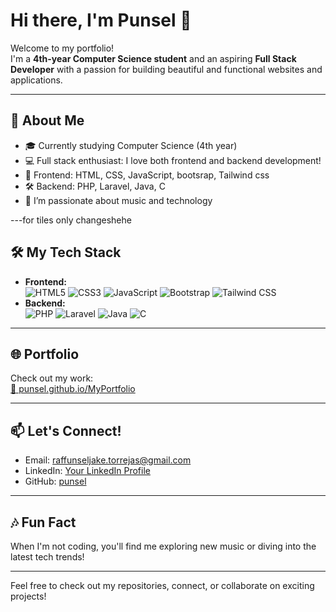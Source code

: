 # Hi there, I'm Punsel 👋

Welcome to my portfolio!  
I'm a **4th-year Computer Science student** and an aspiring **Full Stack Developer** with a passion for building beautiful and functional websites and applications.

---

## 🚀 About Me

- 🎓 Currently studying Computer Science (4th year)
- 💻 Full stack enthusiast: I love both frontend and backend development!
- 🎨 Frontend: HTML, CSS, JavaScript, bootsrap, Tailwind css
- 🛠️ Backend: PHP, Laravel, Java, C
- 🎵 I’m passionate about music and technology

---for tiles only changeshehe

## 🛠️ My Tech Stack

- **Frontend:**  
  ![HTML5](https://img.shields.io/badge/-HTML5-E34F26?logo=html5&logoColor=fff) 
  ![CSS3](https://img.shields.io/badge/-CSS3-1572B6?logo=css3&logoColor=fff) 
  ![JavaScript](https://img.shields.io/badge/-JavaScript-F7DF1E?logo=javascript&logoColor=222)
  ![Bootstrap](https://img.shields.io/badge/-Bootstrap-7952B3?logo=bootstrap&logoColor=fff)
  ![Tailwind CSS](https://img.shields.io/badge/-Tailwind%20CSS-06B6D4?logo=tailwindcss&logoColor=fff)
- **Backend:**  
  ![PHP](https://img.shields.io/badge/-PHP-777BB4?logo=php&logoColor=fff)
  ![Laravel](https://img.shields.io/badge/-Laravel-FF2D20?logo=laravel&logoColor=fff)
  ![Java](https://img.shields.io/badge/-Java-007396?logo=java&logoColor=fff)
  ![C](https://img.shields.io/badge/-C-00599C?logo=c&logoColor=fff)

---

## 🌐 Portfolio

Check out my work:  
[🔗 punsel.github.io/MyPortfolio](https://punsel.github.io/MyPortfolio/)

---

## 📫 Let's Connect!

- Email: [raffunseljake.torrejas@gmail.com](mailto:raffunseljake.torrejas@gmail.com)
- LinkedIn: [Your LinkedIn Profile](#)
- GitHub: [punsel](https://github.com/punsel)

---

## 🎶 Fun Fact

When I'm not coding, you'll find me exploring new music or diving into the latest tech trends!

---

Feel free to check out my repositories, connect, or collaborate on exciting projects!
